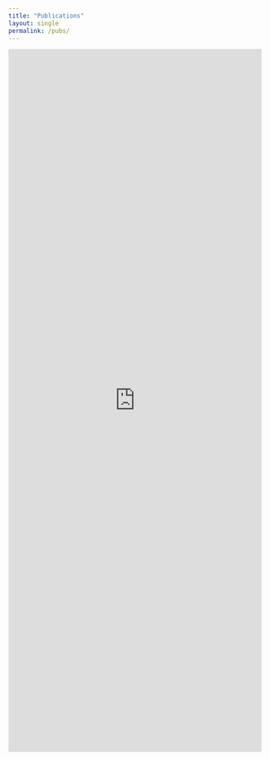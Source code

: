 ```yaml
---
title: "Publications"
layout: single
permalink: /pubs/
---
```

<iframe 
  src="https://bibbase.org/show?bib=https%3A%2F%2Fkmdono02.github.io%2FCV%2FCV.bib"
  style="width:100%; height:1400px;"
  frameBorder="0"
 >Browser not compatible.</iframe> 
